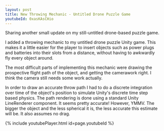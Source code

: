 ```yaml
---
layout: post
title: New Throwing Mechanic - Untitled Drone Puzzle Game
youtubeId: 0xasKAsCHio
---
```


Sharing another small update on my still-untitled drone-based puzzle game.

I added a throwing mechanic to my untitled drone puzzle Unity game. This makes it a little easier for the player to insert objects such as power plugs and batteries into their slots from a distance, without having to awkwardly fly every object around.

The most difficult parts of implementing this mechanic were drawing the prospective flight path of the object, and getting the camerawork right. I think the camera still needs some work actually.

In order to draw an accurate throw path I had to do a discrete integration over time of the object's position to simulate Unity's discrete time step based physics. The path rendering is done using a standard Unity LineRenderer component. It seems pretty accurate! However, YMMV. The bigger the object and the less spherical it is, the less accurate this estimate will be. It also assumes no drag.                                                                                                    

{% include youtubePlayer.html id=page.youtubeId %}
